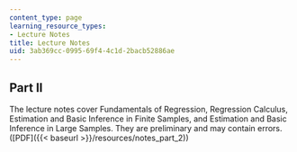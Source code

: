 ```yaml
---
content_type: page
learning_resource_types:
- Lecture Notes
title: Lecture Notes
uid: 3ab369cc-0995-69f4-4c1d-2bacb52886ae
---
```


Part II
-------

The lecture notes cover Fundamentals of Regression, Regression Calculus, Estimation and Basic Inference in Finite Samples, and Estimation and Basic Inference in Large Samples. They are preliminary and may contain errors. ([PDF]({{< baseurl >}}/resources/notes_part_2))